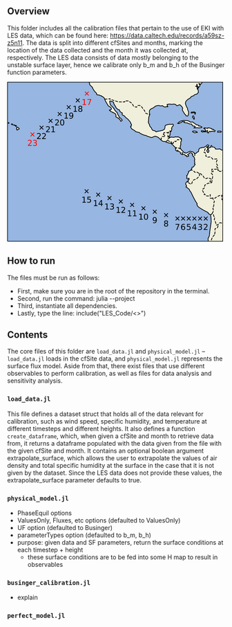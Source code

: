 ## Overview
This folder includes all the calibration files that pertain to the use of EKI with LES data, which can be found here: https://data.caltech.edu/records/a59sz-z5n11. The data is split into different cfSites and months, marking the location of the data collected and the month it was collected at, respectively. The LES data consists of data mostly belonging to the unstable surface layer, hence we calibrate only b_m and b_h of the Businger function parameters.

![](../assets/LESdata.png)


## How to run
The files must be run as follows:
- First, make sure you are in the root of the repository in the terminal.
- Second, run the command: julia --project
- Third, instantiate all dependencies.
- Lastly, type the line: include("LES_Code/<<FILENAME HERE>>")

## Contents
The core files of this folder are `load_data.jl` and `physical_model.jl` – `load_data.jl` loads in the cfSite data, and `physical_model.jl` represents the surface flux model. Aside from that, there exist files that use different observables to perform calibration, as well as files for data analysis and sensitivity analysis. 

### `load_data.jl`
This file defines a dataset struct that holds all of the data relevant for calibration, such as wind speed, specific humidity, and temperature at different timesteps and different heights. It also defines a function `create_dataframe`, which, when given a cfSite and month to retrieve data from, it returns a dataframe populated with the data given from the file with the given cfSite and month. It contains an optional boolean argument extrapolate_surface, which allows the user to extrapolate the values of air density and total specific humidity at the surface in the case that it is not given by the dataset. Since the LES data does not provide these values, the extrapolate_surface parameter defaults to true.

### `physical_model.jl`
- PhaseEquil options
- ValuesOnly, Fluxes, etc options (defaulted to ValuesOnly)
- UF option (defaulted to Businger)
- parameterTypes option (defaulted to b_m, b_h)
- purpose: given data and SF parameters, return the surface conditions at each timestep + height
    - these surface conditions are to be fed into some H map to result in observables

### `businger_calibration.jl`
- explain

### `perfect_model.jl`

